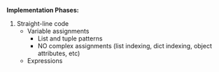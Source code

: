 **Implementation Phases:**
1. Straight-line code
    - Variable assignments
        - List and tuple patterns
        - NO complex assignments (list indexing, dict indexing, object attributes, etc)
    - Expressions
